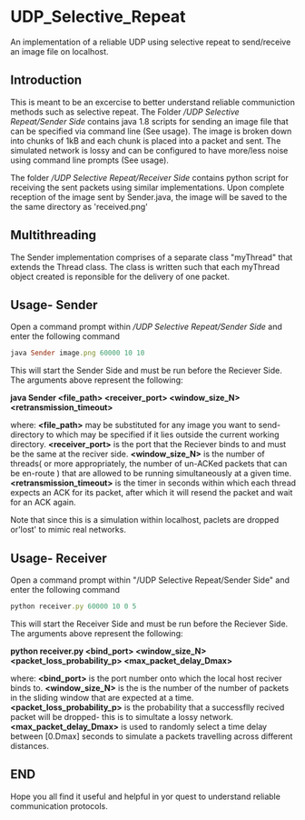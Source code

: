 # UDP_Selective_Repeat
An implementation of a reliable UDP using selective repeat to send/receive an image file on localhost.

## Introduction
This is meant to be an excercise to better understand reliable communiction methods such as selective repeat. The Folder */UDP Selective Repeat/Sender Side* contains java 1.8 scripts for sending an image file that can be specified via command line (See usage). The image is broken down into chunks of 1kB and each chunk is placed into a packet and sent. The simulated network is lossy and can be configured to have more/less noise using command line prompts (See usage).

The folder */UDP Selective Repeat/Receiver Side* contains python script for receiving the sent packets using similar  implementations. Upon complete reception of the image sent by Sender.java, the image will be saved to the the same directory as 'received.png'

## Multithreading
The Sender implementation comprises of a separate class "myThread" that extends the Thread class. The class is written such that each myThread object created is reponsible for the delivery of one packet.

## Usage- Sender
Open a command prompt within */UDP Selective Repeat/Sender Side* and enter the following command
```ruby
java Sender image.png 60000 10 10
```
This will start the Sender Side and must be run before the Reciever Side. The arguments above represent the following:

**java Sender <file_path> <receiver_port> <window_size_N> <retransmission_timeout>**

where:
**<file_path>** may be substituted for any image you want to send- directory to which may be specified if it lies outside the current working directory.
**<receiver_port>** is the port that the Reciever binds to and must be the same at the reciver side.
**<window_size_N>** is the number of threads( or more appropriately, the number of un-ACKed packets that can be en-route ) that are allowed to be running simultaneously at a given time.
**<retransmission_timeout>** is the timer in seconds within which each thread expects an ACK for its packet, after which it will resend the packet and wait for an ACK again.

Note that since this is a simulation within localhost, paclets are dropped or'lost' to mimic real networks.

## Usage- Receiver
Open a command prompt within "/UDP Selective Repeat/Sender Side" and enter the following command
```ruby
python receiver.py 60000 10 0 5
```
This will start the Receiver Side and must be run before the Reciever Side. The arguments above represent the following:

**python receiver.py <bind_port> <window_size_N> <packet_loss_probability_p> <max_packet_delay_Dmax>**

where:
**<bind_port>** is the port number onto which the local host reciver binds to.
**<window_size_N>** is the is the number of the number of packets in the sliding window that are expected at a time.
**<packet_loss_probability_p>** is the probability that a successflly recived packet will be dropped- this is to simultate a lossy network.
**<max_packet_delay_Dmax>** is used to randomly select a time delay between [0.Dmax] seconds to simulate a packets travelling across different distances.

## END
Hope you all find it useful and helpful in yor quest to understand reliable communication protocols.
